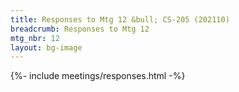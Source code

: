 ```yaml
---
title: Responses to Mtg 12 &bull; CS-205 (202110)
breadcrumb: Responses to Mtg 12
mtg_nbr: 12
layout: bg-image
---
```


{%- include meetings/responses.html -%}
